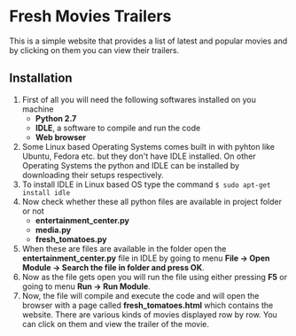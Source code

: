 # Fresh Movies Trailers
This is a simple website that provides a list of latest and popular movies and by clicking on them you can view their trailers.

## Installation
1. First of all you will need the following softwares installed on you machine
    - **Python 2.7**
    - **IDLE**, a software to compile and run the code
    - **Web browser**
2. Some Linux based Operating Systems comes built in with pyhton like Ubuntu, Fedora etc. but they don't have IDLE installed. On other Operating Systems the python and IDLE can be installed by downloading their setups respectively.
3. To install IDLE in Linux based OS type the command
    `$ sudo apt-get install idle`
4. Now check whether these all python files are available in project folder or not
    - **entertainment_center.py**
    - **media.py**
    - **fresh_tomatoes.py**
5. When these are files are available in the folder open the **entertainment_center.py** file in IDLE by going to menu **File -> Open Module -> Search the file in folder and press OK**.
6. Now as the file gets open you will run the file using either pressing **F5** or going to menu **Run -> Run Module**.
7. Now, the file will compile and execute the code and will open the browser with a page called **fresh_tomatoes.html** which contains the website. There are various kinds of movies displayed row by row. You can click on them and view the trailer of the movie.

